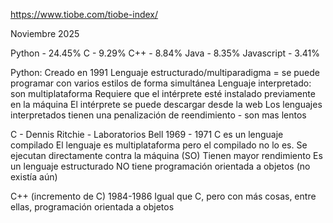 https://www.tiobe.com/tiobe-index/

Noviembre 2025

Python - 24.45%
C - 9.29%
C++ - 8.84%
Java - 8.35%
Javascript - 3.41%

Python:
Creado en 1991
Lenguaje estructurado/multiparadigma = se puede programar con varios estilos de forma simultánea
Lenguaje interpretado: son multiplataforma
Requiere que el intérprete esté instalado previamente en la máquina
El intérprete se puede descargar desde la web
Los lenguajes interpretados tienen una penalización de reendimiento   - son mas lentos

C - Dennis Ritchie - Laboratorios Bell
1969 - 1971
C es un lenguaje compilado
El lenguaje es multiplataforma pero el compilado no lo es.
Se ejecutan directamente contra la máquina (SO)
Tienen mayor rendimiento
Es un lenguaje estructurado
NO tiene programación orientada a objetos (no existía aún)

C++ (incremento de C) 1984-1986
Igual que C, pero con más cosas, entre ellas, programación orientada a objetos

